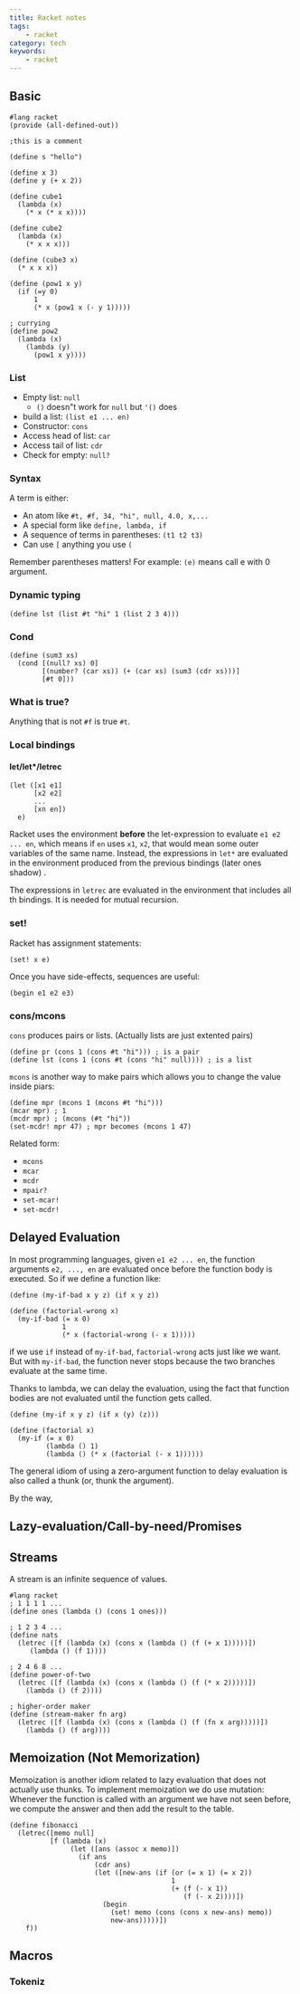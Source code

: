 ```yaml
---
title: Racket notes
tags:
    - racket
category: tech
keywords:
    - racket
---
```


## Basic

```racket
#lang racket
(provide (all-defined-out))

;this is a comment

(define s "hello")

(define x 3)
(define y (+ x 2))

(define cube1
  (lambda (x)
    (* x (* x x))))

(define cube2
  (lambda (x)
    (* x x x)))

(define (cube3 x)
  (* x x x))

(define (pow1 x y)
  (if (=y 0)
      1
      (* x (pow1 x (- y 1)))))

; currying
(define pow2
  (lambda (x)
    (lambda (y)
      (pow1 x y))))

```

### List

* Empty list: `null`
	* `()` doesn"t work for `null` but `'()` does
* build a list: `(list e1 ... en)`
* Constructor: `cons`
* Access head of list: `car`
* Access tail of list: `cdr`
* Check for empty: `null?`

### Syntax

A term is either:
* An atom like `#t, #f, 34, "hi", null, 4.0, x,...`
* A special form like `define, lambda, if`
* A sequence of terms in parentheses: `(t1 t2 t3)`
* Can use `[` anything you use `(`

Remember parentheses matters! For example:
`(e)` means call e with 0 argument.

### Dynamic typing

```racket
(define lst (list #t "hi" 1 (list 2 3 4)))
```

### Cond

```racket
(define (sum3 xs)
  (cond [(null? xs) 0]
        [(number? (car xs)) (+ (car xs) (sum3 (cdr xs)))]
        [#t 0]))
```

### What is true?

Anything that is not `#f` is true `#t`.

### Local bindings

#### let/let*/letrec

```racket
(let ([x1 e1]
      [x2 e2]
      ...
      [xn en])
  e)
```

Racket uses the environment **before** the let-expression to evaluate `e1 e2 ... en`, which means if `en` uses `x1`, `x2`, that would mean some outer variables of the same name. Instead, the expressions in `let*` are evaluated in the environment produced from the previous bindings (later ones shadow) . 

The expressions in `letrec` are evaluated in the environment that includes all th bindings. It is needed for mutual recursion.

### set!

Racket has assignment statements:
```racket
(set! x e)
```

Once you have side-effects, sequences are useful:
```racket
(begin e1 e2 e3)
```

### cons/mcons

`cons` produces pairs or lists. (Actually lists are just extented pairs)
```racket
(define pr (cons 1 (cons #t "hi"))) ; is a pair
(define lst (cons 1 (cons #t (cons "hi" null)))) ; is a list
```

`mcons` is another way to make pairs which allows you to change the value inside piars:
```racket
(define mpr (mcons 1 (mcons #t "hi")))
(mcar mpr) ; 1
(mcdr mpr) ; (mcons (#t "hi"))
(set-mcdr! mpr 47) ; mpr becomes (mcons 1 47)
```

Related form:
* `mcons`
* `mcar`
* `mcdr`
* `mpair?`
* `set-mcar!`
* `set-mcdr!`

## Delayed Evaluation

In most programming languages, given `e1 e2 ... en`, the function arguments `e2, ..., en` are evaluated once before the function body is executed. 
So if we define a function like:
```rkt
(define (my-if-bad x y z) (if x y z))

(define (factorial-wrong x)
  (my-if-bad (= x 0)
             1
             (* x (factorial-wrong (- x 1)))))
```
if we use `if` instead of `my-if-bad`, `factorial-wrong` acts just like we want. But with `my-if-bad`, the function never stops because the two branches evaluate at the same time.

Thanks to lambda, we can delay the evaluation, using the fact that function bodies are not evaluated until the function gets called.
```rkt
(define (my-if x y z) (if x (y) (z)))

(define (factorial x)
  (my-if (= x 0)
         (lambda () 1)
         (lambda () (* x (factorial (- x 1))))))
```
The general idiom of using a zero-argument function to delay evaluation is also called a thunk (or, thunk the argument).

By the way,

## Lazy-evaluation/Call-by-need/Promises

## Streams

A stream is an infinite sequence of values.
```racket
#lang racket
; 1 1 1 1 ...
(define ones (lambda () (cons 1 ones)))

; 1 2 3 4 ...
(define nats
  (letrec ([f (lambda (x) (cons x (lambda () (f (+ x 1)))))])
     (lambda () (f 1))))

; 2 4 6 8 ...
(define power-of-two
  (letrec ([f (lambda (x) (cons x (lambda () (f (* x 2)))))])
    (lambda () (f 2))))

; higher-order maker
(define (stream-maker fn arg)
  (letrec ([f (lambda (x) (cons x (lambda () (f (fn x arg)))))])
    (lambda () (f arg))))
```

## Memoization (Not Memorization) 

Memoization is another idiom related to lazy evaluation that does not actually use thunks. To implement memoization we do use mutation: Whenever the function is called with an argument we have not seen before, we compute the answer and then add the result to the table.

```racket
(define fibonacci
  (letrec([memo null]
          [f (lambda (x)
               (let ([ans (assoc x memo)])
                 (if ans
                     (cdr ans)
                     (let ([new-ans (if (or (= x 1) (= x 2))
                                        1
                                        (+ (f (- x 1))
                                           (f (- x 2))))])
                       (begin
                         (set! memo (cons (cons x new-ans) memo))
                         new-ans)))))])
    f))
```

## Macros

### Tokeniz
<!--stackedit_data:
eyJoaXN0b3J5IjpbMTMyNTQyNDIzNSwtNDE4MDE4NjYwLC0yMD
MzODA4NTg2LDE2MDU4MDc3MzAsMTM3MTI1OTczNiwxNDg1MTQx
Mzc0LDg5NjM1NzY1MSwtMTM4ODE2MzU5NCwtMjA1NTc1OTQ3OC
wtMjAzNzQ2NzE1OSw1MzE0NTk1MiwyMDc4NTMxNTcsLTM4MTY3
NjQxOCwxNTYwMzU5NjgsNjM2NTMwMDEyLC0xMDUyMDc2NzEzLD
MwNTE3OTA3NywtMTUxNjMzODE1OSw1NDgwNDQzMzksLTE0MzYw
MjE0OTVdfQ==
-->